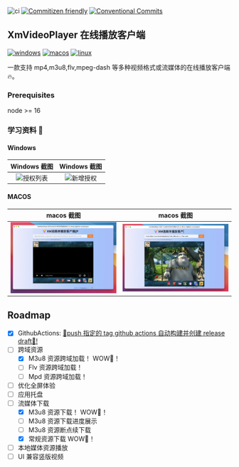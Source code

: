 ![ci](https://img.shields.io/github/workflow/status/singcl/XmVideoPlayer/publish?label=build&logo=github)
[![Commitizen friendly](https://img.shields.io/badge/commitizen-friendly-brightgreen.svg)](http://commitizen.github.io/cz-cli/)
[![Conventional Commits](https://img.shields.io/badge/Conventional%20Commits-1.0.0-%23FE5196?logo=conventionalcommits&logoColor=white)](https://conventionalcommits.org)

## XmVideoPlayer 在线播放客户端

[![windows](https://img.shields.io/badge/Windows-0078D6?style=for-the-badge&logo=windows&logoColor=white)](https://github.com/singcl/XmVideoPlayer/releases)
[![macos](https://img.shields.io/badge/mac%20os-000000?style=for-the-badge&logo=apple&logoColor=white)](https://github.com/singcl/XmVideoPlayer/releases)
[![linux](https://img.shields.io/badge/Linux-FCC624?style=for-the-badge&logo=linux&logoColor=black)](https://github.com/singcl/XmVideoPlayer/releases)

一款支持 mp4,m3u8,flv,mpeg-dash 等多种视频格式或流媒体的在线播放客户端 🔥。

### Prerequisites

node >= 16

### 学习资料 🤩

#### Windows

|                          Windows 截图                           |                          Windows 截图                           |
| :-------------------------------------------------------------: | :-------------------------------------------------------------: |
| ![授权列表](https://s2.loli.net/2022/09/18/4Yid5Ql81wnV2bU.png) | ![新增授权](https://s2.loli.net/2022/09/18/cbzwIdaXvoxWMi9.png) |

#### MACOS

|          macos 截图           |          macos 截图           |
| :---------------------------: | :---------------------------: |
| ![授权列表](./image_mac1.jpg) | ![新增授权](./image_mac2.jpg) |

## Roadmap

- [x] GithubActions: [🥂push 指定的 tag github actions 自动构建并创建 release draft🥂!](https://tauri.app/zh/v1/guides/building/cross-platform)
- [ ] 跨域资源
  - [x] M3u8 资源跨域加载！ WOW🎉！
  - [ ] Flv 资源跨域加载！
  - [ ] Mpd 资源跨域加载！
- [ ] 优化全屏体验
- [ ] 应用托盘
- [ ] 流媒体下载
  - [x] M3u8 资源下载！ WOW🎉！
  - [ ] M3u8 资源下载进度展示
  - [ ] M3u8 资源断点续下载
  - [x] 常规资源下载 WOW🎉！
- [ ] 本地媒体资源播放
- [ ] UI 兼容竖版视频
